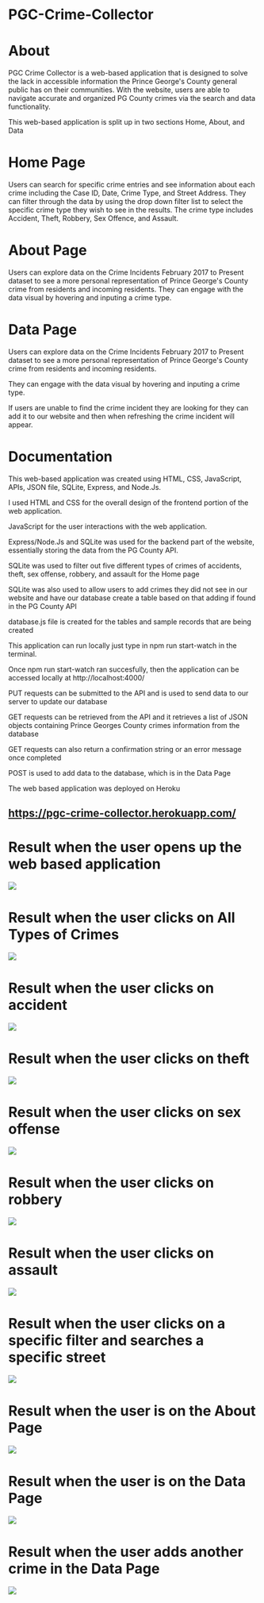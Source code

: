 # PGC-Crime-Collector

# About

PGC Crime Collector is a web-based application that is designed to solve the lack in accessible information the Prince George's County general public has on their communities. With the website, users are able to navigate accurate and organized PG County crimes via the search and data functionality.

This web-based application is split up in two sections Home, About, and Data

# Home Page

Users can search for specific crime entries and see information about each crime including the Case ID, Date, Crime Type, and Street Address. They can filter through the data by using the drop down filter list to select the specific crime type they wish to see in the results. The crime type includes Accident, Theft, Robbery, Sex Offence, and Assault.

# About Page

Users can explore data on the Crime Incidents February 2017 to Present dataset to see a more personal representation of Prince George's County crime from residents and incoming residents. They can engage with the data visual by hovering and inputing a crime type.                   

# Data Page
Users can explore data on the Crime Incidents February 2017 to Present dataset to see a more personal representation of Prince George's County crime from                        residents and incoming residents. 

They can engage with the data visual by hovering and inputing a crime type.
                      
If users are unable to find the crime incident they are looking for they can add it to our website and then when refreshing the crime incident will appear.
                        
# Documentation

This web-based application was created using HTML, CSS, JavaScript, APIs, JSON file, SQLite, Express, and Node.Js.
    
I used HTML and CSS for the overall design of the frontend portion of the web application. 

JavaScript for the user interactions with the web application.
                                
Express/Node.Js and SQLite was used for the backend part of the website, essentially storing the data from the PG County API.
                  
SQLite was used to filter out five different types of crimes of accidents, theft, sex offense, robbery, and assault for the Home page

SQLite was also used to allow users to add crimes they did not see in our website and have our database create a table based on that adding if found in the PG County API

database.js file is created for the tables and sample records that are being created

This application can run locally just type in npm run start-watch in the terminal.

Once npm run start-watch ran succesfully, then the application can be accessed locally at http://localhost:4000/

PUT requests can be submitted to the API and is used to send data to our server to update our database 
                       
GET requests can be retrieved from the API and it retrieves a list of JSON objects containing Prince Georges County crimes information from the database
                           
GET requests can also return a confirmation string or an error message once completed
                           
POST is used to add data to the database, which is in the Data Page      

The web based application was deployed on Heroku
## https://pgc-crime-collector.herokuapp.com/

# Result when the user opens up the web based application
![](image/PGCCrimeCollectorThumbnail.jpg)
# Result when the user clicks on All Types of Crimes
![](image/allTypesOfcrime.jpg)
# Result when the user clicks on accident
![](image/accident.jpg)
# Result when the user clicks on theft
![](image/theft.jpg)
# Result when the user clicks on sex offense
![](image/sexoffense.jpg)
# Result when the user clicks on robbery
![](image/robbery.jpg)
# Result when the user clicks on assault
![](image/assault.jpg)
# Result when the user clicks on a specific filter and searches a specific street
![](image/specificFilter.jpg)
# Result when the user is on the About Page
![](image/about.jpg)
# Result when the user is on the Data Page
![](image/data.jpg)
# Result when the user adds another crime in the Data Page
![](image/add.jpg)
